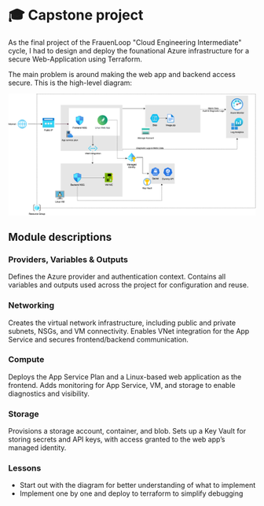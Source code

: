 # 🎓 Capstone project

As the final project of the FrauenLoop "Cloud Engineering Intermediate" cycle, I had to design and deploy the founational Azure infrastructure for a secure Web-Application using Terraform.

The main problem is around making the web app and backend access secure.
This is the high-level diagram:

![High level diagram](https://github.com/Dominikasc/frauenloop_dominika/blob/main/week12-capstone/azure-architecture-example.drawio.png)

## Module descriptions

### Providers, Variables & Outputs
Defines the Azure provider and authentication context. Contains all variables and outputs used across the project for configuration and reuse.

### Networking
Creates the virtual network infrastructure, including public and private subnets, NSGs, and VM connectivity. Enables VNet integration for the App Service and secures frontend/backend communication.

### Compute
Deploys the App Service Plan and a Linux-based web application as the frontend. Adds monitoring for App Service, VM, and storage to enable diagnostics and visibility.

### Storage
Provisions a storage account, container, and blob. Sets up a Key Vault for storing secrets and API keys, with access granted to the web app’s managed identity.

### Lessons
- Start out with the diagram for better understanding of what to implement
- Implement one by one and deploy to terraform to simplify debugging
